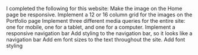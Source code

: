 I completed the following for this website: 
Make the image on the Home page be responsive.
Implement a 12 or 16 column grid for the images on the Portfolio page
Implement three different media queries for the entire site: one for mobile, one for a tablet, and one for a computer.
Implement a responsive navigation bar
Add styling to the navigation bar, so it looks like a navigation bar
Add em font sizes to the text throughout the site.
Add font styling
